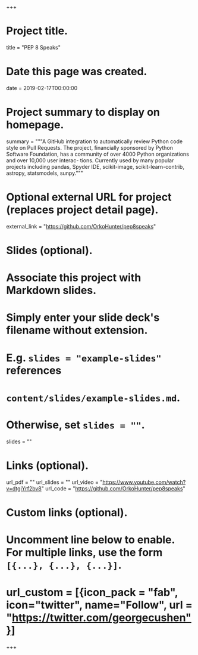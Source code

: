 +++
# Project title.
title = "PEP 8 Speaks"

# Date this page was created.
date = 2019-02-17T00:00:00

# Project summary to display on homepage.
summary = """A GitHub integration to automatically review Python code style on Pull Requests.
The project, financially sponsored by Python Software Foundation, has a community of over 
4000 Python organizations and over 10,000 user interac- tions.
Currently used by many popular projects including pandas, Spyder IDE, scikit-image, scikit-learn-contrib, astropy, statsmodels, sunpy."""

# Optional external URL for project (replaces project detail page).
external_link = "https://github.com/OrkoHunter/pep8speaks"

# Slides (optional).
#   Associate this project with Markdown slides.
#   Simply enter your slide deck's filename without extension.
#   E.g. `slides = "example-slides"` references
#   `content/slides/example-slides.md`.
#   Otherwise, set `slides = ""`.
slides = ""

# Links (optional).
url_pdf = ""
url_slides = ""
url_video = "https://www.youtube.com/watch?v=dtgiYrf2bv8"
url_code = "https://github.com/OrkoHunter/pep8speaks"

# Custom links (optional).
#   Uncomment line below to enable. For multiple links, use the form `[{...}, {...}, {...}]`.
# url_custom = [{icon_pack = "fab", icon="twitter", name="Follow", url = "https://twitter.com/georgecushen"}]
+++

